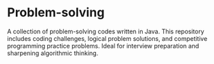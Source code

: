 # Problem-solving
A collection of problem-solving codes written in Java. This repository includes coding challenges, logical problem solutions, and competitive programming practice problems. Ideal for interview preparation and sharpening algorithmic thinking.
